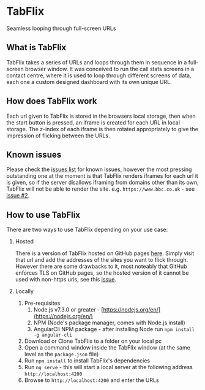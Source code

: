 # TabFlix

Seamless looping through full-screen URLs 

## What is TabFlix

TabFlix takes a series of URLs and loops through them in sequence in a full-screen browser window. It was conceived to
run the call stats screens in a contact centre, where it is used to loop through different screens of data, each one
a custom designed dashboard with its own unique URL.

## How does TabFlix work

Each url given to TabFlix is stored in the browsers local storage, then when the start button is pressed, an iframe is
created for each URL in local storage. The z-index of each iframe is then rotated appropriately to give the impression
of flicking between the URLs.  

## Known issues

Please check the [issues list](https://github.com/samchivers/tabflix/issues/) for known issues, however the most pressing 
outstanding one at the moment is that TabFlix renders iframes for each url it is given, so if the server disallows iframing 
from domains other than its own, TabFlix will not be able to render the site. e.g. `https://www.bbc.co.uk` - see 
[issue #2](https://github.com/samchivers/tabflix/issues/2).

## How to use TabFlix

There are two ways to use TabFlix depending on your use case:

1. Hosted

   There is a version of TabFlix hosted on GitHub pages [here](https://samchivers.github.io/tabflix/). Simply visit that
   url and add the addresses of the sites you want to flick through. However there are some drawbacks to it, most noteably 
   that GitHub enforces TLS on GitHub pages, so the hosted version of it cannot be used with non-https urls, see 
   this [issue](https://github.com/samchivers/tabflix/issues/5).  

2. Locally
   
   1. Pre-requisites
       1. Node.js v7.3.0 or greater - [https://nodejs.org/en/](https://nodejs.org/en/)
       2. NPM (Node's package manager, comes with Node.js install)
       3. AngularCli NPM package - after installing Node run `npm install -g angular-cli` 
   2. Download or Clone TabFlix to a folder on your local pc
   3. Open a command window inside the TabFlix window (at the same level as the `package.json` file)
   4. Run `npm install` to install TabFlix's dependencies
   5. Run `ng serve` - this will start a local server at the following address `http://localhost:4200`
   6. Browse to `http://localhost:4200` and enter the URLs 


